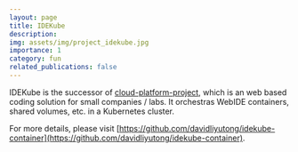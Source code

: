 ```yaml
---
layout: page
title: IDEKube
description:
img: assets/img/project_idekube.jpg
importance: 1
category: fun
related_publications: false
---
```


IDEKube is the successor of [cloud-platform-project](https://github.com/davidliyutong/cloud-platform-project), which is an web based coding solution for small companies / labs. It orchestras WebIDE containers, shared volumes, etc. in a Kubernetes cluster.

For more details, please visit [https://github.com/davidliyutong/idekube-container](https://github.com/davidliyutong/idekube-container).

